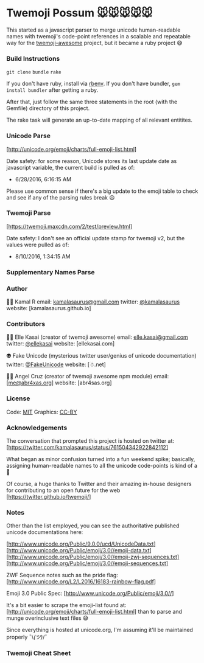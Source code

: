 # Twemoji Possum 🐭🐭🐭🐭🐭

This started as a javascript parser to merge unicode human-readable
names with twemoji's code-point references in a scalable and repeatable
way for the [twemoji-awesome](http://ellekasai.github.io/twemoji-awesome/) project, but it became a ruby project 😅

### Build Instructions

`git clone`
`bundle`
`rake`

If you don't have ruby, install via [rbenv](https://github.com/rbenv/rbenv#homebrew-on-mac-os-x).
If you don't have bundler, `gem install bundler` after getting a ruby.

After that, just follow the same three statements in the root (with the
Gemfile) directory of this project.

The rake task will generate an up-to-date mapping of all relevant
entitites.

### Unicode Parse

[http://unicode.org/emoji/charts/full-emoji-list.html]

Date safety: for some reason, Unicode stores its last update date as
javascript variable, the current build is pulled as of:

- 6/28/2016, 6:16:15 AM

Please use common sense if there's a big update to the emoji table to
check and see if any of the parsing rules break 😃

### Twemoji Parse

[https://twemoji.maxcdn.com/2/test/preview.html]

Date safety: I don't see an official update stamp for twemoji v2, but
the values were pulled as of:

- 8/10/2016, 1:34:15 AM

### Supplementary Names Parse

### Author

👳🏾 Kamal R
email: kamalasaurus@gmail.com
twitter: [@kamalasaurus](https://twitter.com/kamalasaurus)
website: [kamalasaurus.github.io]

### Contributors

👩🏻 Elle Kasai (creator of twemoji awesome)
email: elle.kasai@gmail.com
twitter: [@ellekasai](https://twitter.com/ellekasai)
website: [ellekasai.com]

👽 Fake Unicode (mysterious twitter user/genius of unicode documentation)
twitter: [@FakeUnicode](https://twitter.com/FakeUnicode)
website: [☃.net]

👨🏽 Angel Cruz (creator of twemoji awesome npm module)
email: [me@abr4xas.org]
website: [abr4sas.org]

### License

Code: [MIT](https://opensource.org/licenses/MIT)
Graphics: [CC-BY](https://creativecommons.org/licenses/by/4.0/)

### Acknowledgements

The conversation that prompted this project is hosted on twitter at:
[https://twitter.com/kamalasaurus/status/761504342922842112]

What began as minor confusion turned into a fun weekend spike; basically,
assigning human-readable names to all the unicode code-points is kind of
a 🐻

Of course, a huge thanks to Twitter and their amazing in-house designers
for contributing to an open future for the web
[https://twitter.github.io/twemoji/]

### Notes

Other than the list employed, you can see the authoritative published
unicode documentations here:

[http://www.unicode.org/Public/9.0.0/ucd/UnicodeData.txt]
[http://www.unicode.org/Public/emoji/3.0//emoji-data.txt]
[http://www.unicode.org/Public/emoji/3.0//emoji-zwj-sequences.txt]
[http://www.unicode.org/Public/emoji/3.0//emoji-sequences.txt]

ZWF Sequence notes such as the pride flag:
[http://www.unicode.org/L2/L2016/16183-rainbow-flag.pdf]

Emoji 3.0 Public Spec:
[http://www.unicode.org/Public/emoji/3.0//]

It's a bit easier to scrape the emoji-list found at:
[http://unicode.org/emoji/charts/full-emoji-list.html]
than to parse and munge overinclusive text files 😅

Since everything is hosted at unicode.org, I'm assuming it'll be
maintained properly ¯\\_(ツ)_/¯

### Twemoji Cheat Sheet


